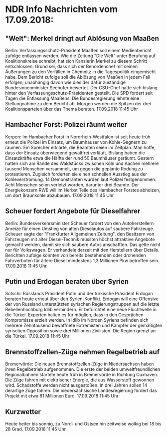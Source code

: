 # NDR Info Nachrichten vom 17.09.2018:


## "Welt": Merkel dringt auf Ablösung von Maaßen
Berlin: Verfassungsschutz-Präsident Maaßen soll einem Medienbericht zufolge entlassen werden. Wie die Zeitung "Die Welt" unter Berufung auf Koalitionskreise schreibt, hat sich Kanzlerin Merkel zu diesem Schritt entschlossen. Grund sei, dass sich der Behördenchef mit seinen Äußerungen zu den Vorfällen in Chemnitz in die Tagespolitik eingemischt habe. Dem Bericht zufolge soll die Ablösung von Maaßen in jedem Fall erfolgen; unabhängig davon  wie dies der dafür zuständige Bundesinnenminister Seehofer bewertet. Der CSU-Chef hatte sich bislang hinter den Verfassungsschutz-Präsidenten gestellt. Die SPD fordert seit Tagen die Entlassung Maaßens. Die Bundesregierung lehnte eine Stellungnahme zu dem Bericht ab. Morgen werden die Spitzen der drei Koalitionsparteien über das Thema beraten. 17.09.2018 11:45 Uhr 

## Hambacher Forst: Polizei räumt weiter
Kerpen: Im Hambacher Forst in Nordrhein-Westfalen ist seit heute früh erneut die Polizei im Einsatz, um Baumhäuser von Kohle-Gegnern zu räumen. Ein Sprecher erklärte, die Beamten seien im Zeitplan. Man hoffe, dass der Einsatz überwiegend gewaltfrei verläuft. Bislang haben die Einsatzkräfte etwa die Hälfte der rund 50 Baumhäuser geräumt. Gestern hatten sich am Rande des Waldstücks zwischen Köln und Aachen mehrere tausend Menschen versammelt, um gegen die geplante Rodung zu protestieren. Zugleich forderten sie einen schnellen Ausstieg aus der Kohleverstromung. 14 Demonstranten wurden laut Polizei festgenommen. Acht Menschen seien verletzt worden, darunter drei Beamte. Der Energiekonzern RWE will im Herbst Teile des Hambacher Forstes abholzen, um dort Braunkohle abzubauen. 17.09.2018 11:45 Uhr 

## Scheuer fordert Angebote für Dieselfahrer
Berlin: Bundesverkehrsminister Scheuer fordert von den Autoherstellern Anreize für einen Umstieg von alten Dieselautos auf saubere Fahrzeuge. Scheuer sagte der "Frankfurter Allgemeinen Zeitung", den Besitzern von Fahrzeugen mit alter Diesel-Technik müssten höchst attraktive Angebote gemacht werden, damit sie sich saubere Autos anschafften. Das gelte nicht nur für Volkswagen. Er verhandele derzeit mit den Herstellern über Details. Berichten zufolge könnten von bereits bestehenden oder drohenden Fahrverboten für ältere Diesel mindestens 1,3 Millionen Pkw betroffen sein. 17.09.2018 11:45 Uhr 

## Putin und Erdogan beraten über Syrien
Sotschi: Russlands Präsident Putin und der türkische Präsident Erdogan beraten heute erneut über den Syrien-Konflikt. Erdogan will eine Offensive der von Russland unterstützten syrischen Regierungstruppen auf die letzte Rebellenhochburg Idlib verhindern. Er befürchtet eine neue Fluchtwelle in die Türkei. Experten halten es für möglich, dass in den Gesprächen Kompromisse erzielt werden. In Idlib im Norden Syriens befinden sich mehrere Zehntausend bewaffnete Extremisten und Kämpfer der gemäßigten syrischen Opposition sowie drei Millionen Zivilisten. Die Region grenzt an die Türkei. 17.09.2018 11:45 Uhr 

## Brennstoffzellen-Züge nehmen Regelbetrieb auf
Bremervörde: Die neuen Brennstoffzellen-Züge in Niedersachsen haben ihren Regelbetrieb aufgenommen. Die erste der beiden umweltfreundlichen Regionalbahnen startete heute früh in Bremervörde in Richtung Cuxhaven. Die Züge fahren mit elektrischer Energie, die aus Wasserstoff gewonnen wird. Schadstoffe werden nicht ausgestoßen. In drei Jahren sollen 14 derartige Züge fahren. Die niedersächsische Landesregierung fördert das Projekt mit etwa 81 Millionen Euro. 17.09.2018 11:45 Uhr 

## Kurzwetter
Heute heiter bis sonnig, zu Nord- und Ostsee hin  zeitweise wolkig bei 18 bis 28 Grad. 17.09.2018 11:45 Uhr 
